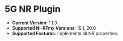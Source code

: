 # 5G NR Plugin
- **Current Version**: 1.1.0
- **Supported NI-RFmx Versions**: 19.1, 20.0
- **Supported Features**: Implements all NR properties.
